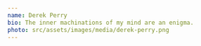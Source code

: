 ```yaml
---
name: Derek Perry
bio: The inner machinations of my mind are an enigma.
photo: src/assets/images/media/derek-perry.png
---
```

